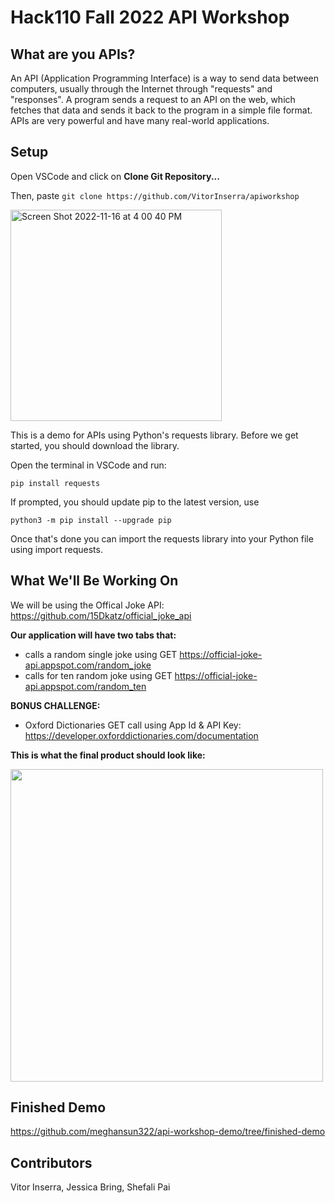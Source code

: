 # Hack110 Fall 2022 API Workshop

## What are you APIs?

An API (Application Programming Interface) is a way to send data between computers, usually through the Internet through "requests" and "responses". A program sends a request to an API on the web, which fetches that data and sends it back to the program in a simple file format. APIs are very powerful and have many real-world applications.

## Setup

Open VSCode and click on **Clone Git Repository...**

Then, paste `git clone https://github.com/VitorInserra/apiworkshop`

<img width="338" alt="Screen Shot 2022-11-16 at 4 00 40 PM" src="https://user-images.githubusercontent.com/69722735/202293238-cdc8207a-2f84-451f-ad15-4c6100507669.png">

This is a demo for APIs using Python's requests library. Before we get started, you should download the library.

Open the terminal in VSCode and run:

`pip install requests`

If prompted, you should update pip to the latest version, use

`python3 -m pip install --upgrade pip`

Once that's done you can import the requests library into your Python file using import requests.

## What We'll Be Working On

We will be using the Offical Joke API: https://github.com/15Dkatz/official_joke_api

**Our application will have two tabs that:**

- calls a random single joke using GET https://official-joke-api.appspot.com/random_joke
- calls for ten random joke using GET https://official-joke-api.appspot.com/random_ten

**BONUS CHALLENGE:**

- Oxford Dictionaries GET call using App Id & API Key: https://developer.oxforddictionaries.com/documentation

**This is what the final product should look like:**

<img width="500" src="https://github.com/VitorInserra/apiworkshop/blob/jokes-tab/Screen%20Recording%202022-11-16%20at%204.07.50%20PM.gif" />

## Finished Demo

https://github.com/meghansun322/api-workshop-demo/tree/finished-demo

## Contributors

Vitor Inserra, Jessica Bring, Shefali Pai
